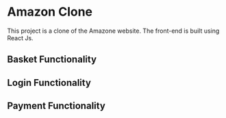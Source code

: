 # Amazon Clone 
This project is a clone of the Amazone website. The front-end is built using React Js. 

## Basket Functionality

## Login Functionality

## Payment Functionality

